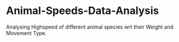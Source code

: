 # Animal-Speeds-Data-Analysis
Analysing Highspeed of different animal species wrt their Weight and Movement Type.
